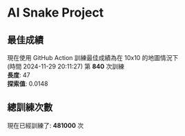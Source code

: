 
# AI Snake Project

## **最佳成績**












現在使用 GitHub Action 訓練最佳成績為在 10x10 的地圖情況下  
(時間 2024-11-29 20:11:27) 第 **840** 次訓練  
**長度**: 47  
**探索值**: 0.0148

























## 總訓練次數
現在已經訓練了: **481000** 次
